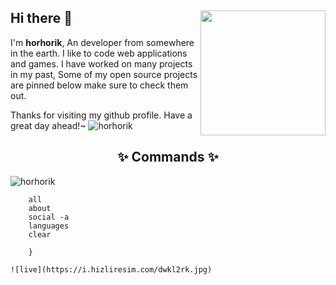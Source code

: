 ## Hi there 👋 <img align="right" src="https://i.hizliresim.com/r767e0k.png" width="200" />
I'm **horhorik**, An developer from somewhere in the earth. I like to code web applications and games. I have worked on many projects in my past, Some of my open source projects are pinned below make sure to check them out.
  
Thanks for visiting my github profile. Have a great day ahead!~
![horhorik](https://i.hizliresim.com/dwkl2rk.jpg)
  
<h2 align="center"> ✨ Commands ✨</h2>

![horhorik](https://www.hareketligifler.net/data/media/562/cizgi-hareketli-resim-0323.gif)


```
    all
    about  
    social -a
    languages
    clear
    
    }
    
![live](https://i.hizliresim.com/dwkl2rk.jpg)

  
